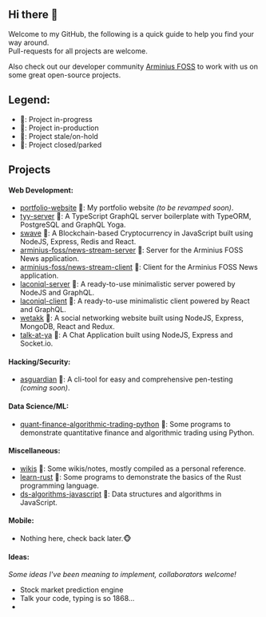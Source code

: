 ## Hi there 👋
Welcome to my GitHub, the following is a quick guide to help you find your way around.  
Pull-requests for all projects are welcome.

Also check out our developer community [Arminius FOSS](https://github.com/arminius-foss) to work with us on some great open-source projects.

## Legend:
- :green_book:: Project in-progress
- :blue_book:: Project in-production
- :orange_book:: Project stale/on-hold
- :closed_book:: Project closed/parked

## Projects
#### Web Development:
- [portfolio-website](https://devwatch.org/) :blue_book:: My portfolio website *(to be revamped soon)*.
- [tyy-server](https://github.com/hrittik777/tyy-server) :green_book:: A TypeScript GraphQL server boilerplate with TypeORM, PostgreSQL and GraphQL Yoga.
- [swave](https://github.com/hrittik777/swave) :blue_book:: A Blockchain-based Cryptocurrency in JavaScript built using NodeJS, Express, Redis and React.
- [arminius-foss/news-stream-server](https://github.com/arminius-foss/news-stream-server) :orange_book:: Server for the Arminius FOSS News application.
- [arminius-foss/news-stream-client](https://github.com/arminius-foss/news-stream-client) :orange_book:: Client for the Arminius FOSS News application.
- [laconiql-server](https://github.com/hrittik777/laconiql-server) :green_book:: A ready-to-use minimalistic server powered by NodeJS and GraphQL.
- [laconiql-client](https://github.com/hrittik777/laconiql-client) :green_book:: A ready-to-use minimalistic client powered by React and GraphQL.
- [wetakk](https://github.com/hrittik777/wetakk) :closed_book:: A social networking website built using NodeJS, Express, MongoDB, React and Redux.
- [talk-at-ya](https://github.com/hrittik777/talk-at-ya) :closed_book:: A Chat Application built using NodeJS, Express and Socket.io.

#### Hacking/Security:
- [asguardian](https://github.com/hrittik777/asguardian) :green_book:: A cli-tool for easy and comprehensive pen-testing *(coming soon)*.

#### Data Science/ML:
- [quant-finance-algorithmic-trading-python](https://github.com/hrittik777/quant-finance-algorithmic-trading-python) :orange_book:: Some programs to demonstrate quantitative finance and algorithmic trading using Python.

#### Miscellaneous:
- [wikis](https://github.com/hrittik777/wikis) :green_book:: Some wikis/notes, mostly compiled as a personal reference.
- [learn-rust](https://github.com/hrittik777/learn-rust) :orange_book:: Some programs to demonstrate the basics of the Rust programming language.
- [ds-algorithms-javascript](https://github.com/hrittik777/ds-algorithms-javascript) :green_book:: Data structures and algorithms in JavaScript.

#### Mobile:
- Nothing here, check back later.:monkey_face:

#### Ideas:
*Some ideas I've been meaning to implement, collaborators welcome!*
- Stock market prediction engine
- Talk your code, typing is so 1868...
- 
